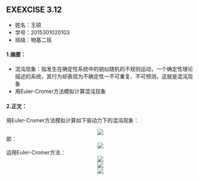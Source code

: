 
## EXEXCISE 3.12    
* 姓名：王硕
* 学号：2015301020103
* 班级：物基二班    
#### 1.摘要：
* 混沌现象：指发生在确定性系统中的貌似随机的不规则运动，一个确定性理论描述的系统，其行为却表现为不确定性一不可重复、不可预测，这就是混沌现象
* 用Euler-Cromer方法模拟计算混沌现象    
#### 2.正文：    
用Euler-Cromer方法模拟计算如下驱动力下的混沌现象：    
<div align=center>

<img src="http://latex.codecogs.com/gif.latex?\frac{\mathrm{d}\,\theta\,^{2}}{\mathrm{d}\,t^2}=-\frac{g}{l}sin\theta\,-q\frac{\mathrm{d}\,\theta\,}{\mathrm{d}\,t}+F_{D}sin(\Omega\,_{D}t)">    
</div>
即：    
<div align=center>

<img src="http://latex.codecogs.com/gif.latex?\frac{\mathrm{d}\,\omega}{\mathrm{d}\,t}=-\frac{g}{l}sin\theta\,-q\frac{\mathrm{d}\,\theta\,}{\mathrm{d}\,t}+F_{D}sin(\Omega\,_{D}t)">    
</div>
运用Euler-Cromer方法：    
<div align=center>

<img src="http://latex.codecogs.com/gif.latex?\omega_{i+1}=\omega_{i}-[(\frac{g}{l})sin\theta_{i}-q\omega_{i}+F_{D}sin(\Omega_{D})]\Delta\,t">    
</div>
<div align=center>

<img src="http://latex.codecogs.com/gif.latex?\theta_{i+1}=\theta_{i}+\omega_{i+1}\Delta\,t">     
</div>
<div align=center>

<img src="http://latex.codecogs.com/gif.latex?t_{i+1}=t_{i}+\Delta\,t">    
</div>


   
       


    

